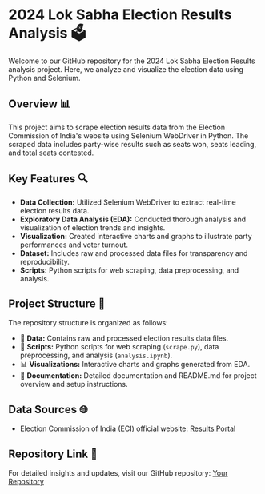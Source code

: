 # 2024 Lok Sabha Election Results Analysis 🗳️

Welcome to our GitHub repository for the 2024 Lok Sabha Election Results analysis project. Here, we analyze and visualize the election data using Python and Selenium.

## Overview 📊

This project aims to scrape election results data from the Election Commission of India's website using Selenium WebDriver in Python. The scraped data includes party-wise results such as seats won, seats leading, and total seats contested.

## Key Features 🔍

- **Data Collection:** Utilized Selenium WebDriver to extract real-time election results data.
- **Exploratory Data Analysis (EDA):** Conducted thorough analysis and visualization of election trends and insights.
- **Visualization:** Created interactive charts and graphs to illustrate party performances and voter turnout.
- **Dataset:** Includes raw and processed data files for transparency and reproducibility.
- **Scripts:** Python scripts for web scraping, data preprocessing, and analysis.

## Project Structure 📁

The repository structure is organized as follows:
- 📂 **Data:** Contains raw and processed election results data files.
- 🐍 **Scripts:** Python scripts for web scraping (`scrape.py`), data preprocessing, and analysis (`analysis.ipynb`).
- 📊 **Visualizations:** Interactive charts and graphs generated from EDA.
- 📝 **Documentation:** Detailed documentation and README.md for project overview and setup instructions.

## Data Sources 🌐

- Election Commission of India (ECI) official website: [Results Portal](https://results.eci.gov.in/PcResultGenJune2024/index.htm)

## Repository Link 🔗

For detailed insights and updates, visit our GitHub repository: [Your Repository](https://github.com/yourusername/your-repository)
